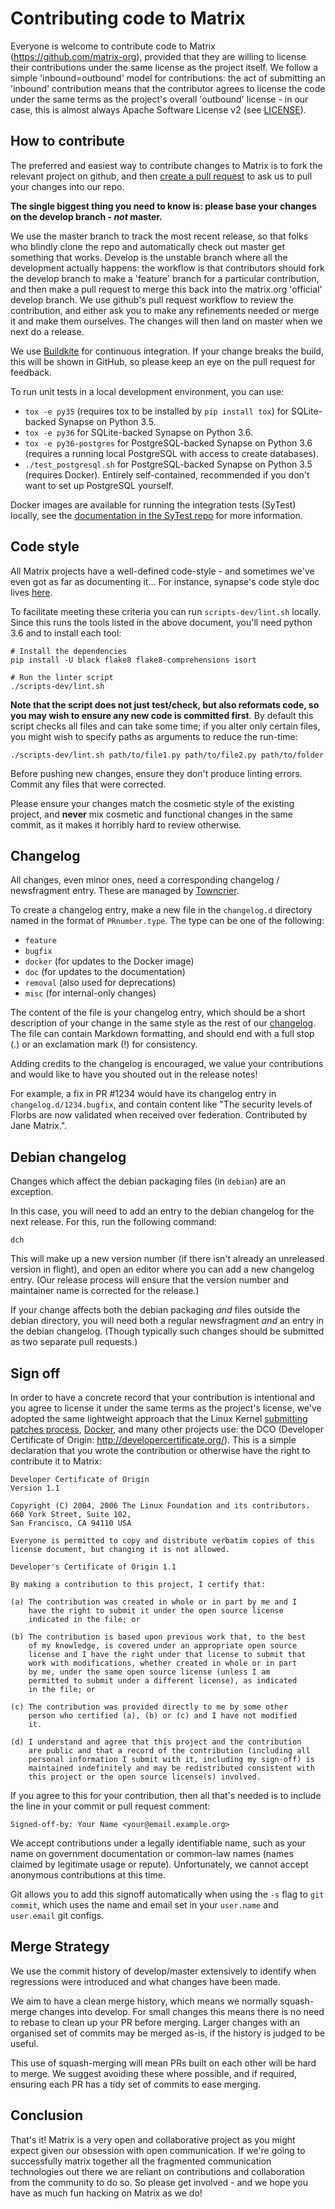 # Contributing code to Matrix

Everyone is welcome to contribute code to Matrix
(https://github.com/matrix-org), provided that they are willing to license
their contributions under the same license as the project itself. We follow a
simple 'inbound=outbound' model for contributions: the act of submitting an
'inbound' contribution means that the contributor agrees to license the code
under the same terms as the project's overall 'outbound' license - in our
case, this is almost always Apache Software License v2 (see [LICENSE](LICENSE)).

## How to contribute

The preferred and easiest way to contribute changes to Matrix is to fork the
relevant project on github, and then [create a pull request](
https://help.github.com/articles/using-pull-requests/) to ask us to pull
your changes into our repo.

**The single biggest thing you need to know is: please base your changes on
the develop branch - *not* master.**

We use the master branch to track the most recent release, so that folks who
blindly clone the repo and automatically check out master get something that
works. Develop is the unstable branch where all the development actually
happens: the workflow is that contributors should fork the develop branch to
make a 'feature' branch for a particular contribution, and then make a pull
request to merge this back into the matrix.org 'official' develop branch. We
use github's pull request workflow to review the contribution, and either ask
you to make any refinements needed or merge it and make them ourselves. The
changes will then land on master when we next do a release.

We use [Buildkite](https://buildkite.com/matrix-dot-org/synapse) for continuous
integration. If your change breaks the build, this will be shown in GitHub, so
please keep an eye on the pull request for feedback.

To run unit tests in a local development environment, you can use:

- ``tox -e py35`` (requires tox to be installed by ``pip install tox``)
  for SQLite-backed Synapse on Python 3.5.
- ``tox -e py36`` for SQLite-backed Synapse on Python 3.6.
- ``tox -e py36-postgres`` for PostgreSQL-backed Synapse on Python 3.6
  (requires a running local PostgreSQL with access to create databases).
- ``./test_postgresql.sh`` for PostgreSQL-backed Synapse on Python 3.5
  (requires Docker). Entirely self-contained, recommended if you don't want to
  set up PostgreSQL yourself.

Docker images are available for running the integration tests (SyTest) locally,
see the [documentation in the SyTest repo](
https://github.com/matrix-org/sytest/blob/develop/docker/README.md) for more
information.

## Code style

All Matrix projects have a well-defined code-style - and sometimes we've even
got as far as documenting it... For instance, synapse's code style doc lives
[here](docs/code_style.md).

To facilitate meeting these criteria you can run `scripts-dev/lint.sh`
locally. Since this runs the tools listed in the above document, you'll need
python 3.6 and to install each tool:

```
# Install the dependencies
pip install -U black flake8 flake8-comprehensions isort

# Run the linter script
./scripts-dev/lint.sh
```

**Note that the script does not just test/check, but also reformats code, so you
may wish to ensure any new code is committed first**. By default this script
checks all files and can take some time; if you alter only certain files, you
might wish to specify paths as arguments to reduce the run-time:

```
./scripts-dev/lint.sh path/to/file1.py path/to/file2.py path/to/folder
```

Before pushing new changes, ensure they don't produce linting errors. Commit any
files that were corrected.

Please ensure your changes match the cosmetic style of the existing project,
and **never** mix cosmetic and functional changes in the same commit, as it
makes it horribly hard to review otherwise.


## Changelog

All changes, even minor ones, need a corresponding changelog / newsfragment
entry. These are managed by [Towncrier](https://github.com/hawkowl/towncrier).

To create a changelog entry, make a new file in the `changelog.d` directory named
in the format of `PRnumber.type`. The type can be one of the following:

* `feature`
* `bugfix`
* `docker` (for updates to the Docker image)
* `doc` (for updates to the documentation)
* `removal` (also used for deprecations)
* `misc` (for internal-only changes)

The content of the file is your changelog entry, which should be a short
description of your change in the same style as the rest of our [changelog](
https://github.com/matrix-org/synapse/blob/master/CHANGES.md). The file can
contain Markdown formatting, and should end with a full stop (.) or an
exclamation mark (!) for consistency.

Adding credits to the changelog is encouraged, we value your
contributions and would like to have you shouted out in the release notes!

For example, a fix in PR #1234 would have its changelog entry in
`changelog.d/1234.bugfix`, and contain content like "The security levels of
Florbs are now validated when received over federation. Contributed by Jane
Matrix.".

## Debian changelog

Changes which affect the debian packaging files (in `debian`) are an
exception.

In this case, you will need to add an entry to the debian changelog for the
next release. For this, run the following command:

```
dch
```

This will make up a new version number (if there isn't already an unreleased
version in flight), and open an editor where you can add a new changelog entry.
(Our release process will ensure that the version number and maintainer name is
corrected for the release.)

If your change affects both the debian packaging *and* files outside the debian
directory, you will need both a regular newsfragment *and* an entry in the
debian changelog. (Though typically such changes should be submitted as two
separate pull requests.)

## Sign off

In order to have a concrete record that your contribution is intentional
and you agree to license it under the same terms as the project's license, we've adopted the
same lightweight approach that the Linux Kernel
[submitting patches process](
https://www.kernel.org/doc/html/latest/process/submitting-patches.html#sign-your-work-the-developer-s-certificate-of-origin>),
[Docker](https://github.com/docker/docker/blob/master/CONTRIBUTING.md), and many other
projects use: the DCO (Developer Certificate of Origin:
http://developercertificate.org/). This is a simple declaration that you wrote
the contribution or otherwise have the right to contribute it to Matrix:

```
Developer Certificate of Origin
Version 1.1

Copyright (C) 2004, 2006 The Linux Foundation and its contributors.
660 York Street, Suite 102,
San Francisco, CA 94110 USA

Everyone is permitted to copy and distribute verbatim copies of this
license document, but changing it is not allowed.

Developer's Certificate of Origin 1.1

By making a contribution to this project, I certify that:

(a) The contribution was created in whole or in part by me and I
    have the right to submit it under the open source license
    indicated in the file; or

(b) The contribution is based upon previous work that, to the best
    of my knowledge, is covered under an appropriate open source
    license and I have the right under that license to submit that
    work with modifications, whether created in whole or in part
    by me, under the same open source license (unless I am
    permitted to submit under a different license), as indicated
    in the file; or

(c) The contribution was provided directly to me by some other
    person who certified (a), (b) or (c) and I have not modified
    it.

(d) I understand and agree that this project and the contribution
    are public and that a record of the contribution (including all
    personal information I submit with it, including my sign-off) is
    maintained indefinitely and may be redistributed consistent with
    this project or the open source license(s) involved.
```

If you agree to this for your contribution, then all that's needed is to
include the line in your commit or pull request comment:

```
Signed-off-by: Your Name <your@email.example.org>
```

We accept contributions under a legally identifiable name, such as
your name on government documentation or common-law names (names
claimed by legitimate usage or repute). Unfortunately, we cannot
accept anonymous contributions at this time.

Git allows you to add this signoff automatically when using the `-s`
flag to `git commit`, which uses the name and email set in your
`user.name` and `user.email` git configs.

## Merge Strategy

We use the commit history of develop/master extensively to identify
when regressions were introduced and what changes have been made.

We aim to have a clean merge history, which means we normally squash-merge
changes into develop. For small changes this means there is no need to rebase
to clean up your PR before merging. Larger changes with an organised set of
commits may be merged as-is, if the history is judged to be useful.

This use of squash-merging will mean PRs built on each other will be hard to 
merge. We suggest avoiding these where possible, and if required, ensuring
each PR has a tidy set of commits to ease merging.

## Conclusion

That's it! Matrix is a very open and collaborative project as you might expect
given our obsession with open communication. If we're going to successfully
matrix together all the fragmented communication technologies out there we are
reliant on contributions and collaboration from the community to do so. So
please get involved - and we hope you have as much fun hacking on Matrix as we
do!
